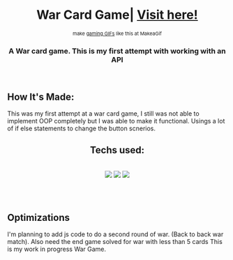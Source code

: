 <h1 align="center">War Card Game| <a href="https://tonyherbert22atx.github.io/A-Simple-Calculator/">Visit here!</a></h1>
<div align="center">
	 <a href="/gif/-Laq-n4" title=""><img src="https://i.makeagif.com/media/4-26-2022/Laq-n4.gif" alt=""></a><div style="font-size:11px;">make <a href="/" title="make a gif">gaming GIFs</a> like this at MakeaGif</div>


</div>

<h3 align="center">A War card game. This is my first attempt with working with an API</h3>
<br>

## How It's Made:

This was my first attempt at a war card game, I still was not able to implement OOP completely but I was able to make it functional. Usings a lot of if else statements to change the button scnerios. 

<h2 align="center">Techs used:</h2>
<br>
<div align="center">
    <img src="https://img.shields.io/static/v1?label=|&message=HTML5&color=23555f&style=plastic&logo=html5"/>
    <img src="https://img.shields.io/static/v1?label=|&message=CSS3&color=285f65&style=plastic&logo=css3"/>
    <img src="https://img.shields.io/static/v1?label=|&message=JAVASCRIPT&color=3c7f5d&style=plastic&logo=javascript"/>
</div>

##
<br>

## Optimizations

I'm planning to add js code to do a second round of war. (Back to back war match). Also need the end game solved for war with less than 5 cards
This is my work in progress War Game.






